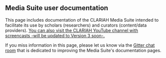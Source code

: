 Media Suite user documentation
---

This page includes documentation of the CLARIAH Media Suite intended to facilitate its use by scholars (researchers) and curators (content/data providers). [You can also visit the CLARIAH YouTube channel with screencasts -will be updated to Version 3 soon-.](https://www.youtube.com/results?search_query=clariah+screencasts)

If you miss information in this page, please let us know via the [Gitter chat room](https://gitter.im/CLARIAH-media-studies/Documentation_knowlege_base?source=orgpage) that is dedicated to improving the Media Suite's documentation pages.